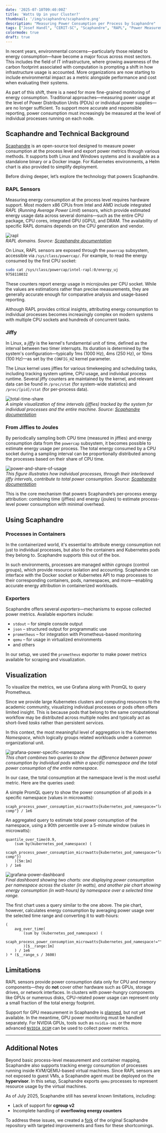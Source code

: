 ```yaml
---
date: '2025-07-10T09:40:00Z'
title: 'Watts Up in your Cluster?'
thumbnail: '/img/scaphandre/scaphandre.png'
description: "Measuring Power Consumption per Process by Scaphandre"
tags: ["Josef Handl", "CERIT-SC", "Scaphandre", "RAPL", "Power Measurement"]
colormode: true
draft: true
---
```


In recent years, environmental concerns—particularly those related to energy consumption—have become a major focus across most sectors. This includes the field of IT infrastructure, where growing awareness of the carbon footprint associated with computation is prompting a shift in how infrastructure usage is accounted. More organizations are now starting to include environmental impact as a metric alongside performance and cost when evaluating their systems.

As part of this shift, there is a need for more fine-grained monitoring of energy consumption. Traditional approaches—measuring power usage at the level of Power Distribution Units (PDUs) or individual power supplies—are no longer sufficient. To support more accurate and responsible reporting, power consumption must increasingly be measured at the level of individual processes running on each node.

## Scaphandre and Technical Background

[Scaphandre](https://github.com/hubblo-org/scaphandre) is an open-source tool designed to measure power consumption at the process level and export power metrics through various methods. It supports both Linux and Windows systems and is available as a standalone binary or a Docker image. For Kubernetes environments, a Helm chart is also provided to simplify deployment.

Before diving deeper, let’s explore the technology that powers Scaphandre.

### RAPL Sensors

Measuring energy consumption at the process level requires hardware support. Most modern x86 CPUs from Intel and AMD include integrated *RAPL* (*Running Average Power Limit*) sensors, which provide estimated energy usage data across several domains—such as the entire CPU package, CPU cores, integrated GPU (iGPU), and DRAM. The availability of specific RAPL domains depends on the CPU generation and vendor.

![rapl](/img/scaphandre/rapl.png)  
*RAPL domains. Source: [Scaphandre documentation](https://hubblo-org.github.io/scaphandre-documentation/explanations/rapl-domains.html)*

On Linux, RAPL sensors are exposed through the `powercap` subsystem, accessible via `/sys/class/powercap/`. For example, to read the energy consumed by the first CPU socket:

```bash
sudo cat /sys/class/powercap/intel-rapl:0/energy_uj
9758110032
```

These counters report energy usage in microjoules per CPU socket. While the values are estimations rather than precise measurements, they are generally accurate enough for comparative analysis and usage-based reporting.

Although RAPL provides critical insights, attributing energy consumption to individual processes becomes increasingly complex on modern systems with multiple CPU sockets and hundreds of concurrent tasks.

### Jiffy

In Linux, a *jiffy* is the kernel's fundamental unit of time, defined as the interval between two timer interrupts. Its duration is determined by the system's configuration—typically 1ms (1000 Hz), 4ms (250 Hz), or 10ms (100 Hz)—as set by the `CONFIG_HZ` kernel parameter.

The Linux kernel uses jiffies for various timekeeping and scheduling tasks, including tracking system uptime, CPU usage, and individual process runtime. Several jiffy counters are maintained by the kernel, and relevant data can be found in `/proc/stat` (for system-wide statistics) and `/proc/[pid]/stat` (for per-process data).

![total-time-share](/img/scaphandre/total-time-share.png)  
*A simple visualization of time intervals (jiffies) tracked by the system for individual processes and the entire machine. Source: [Scaphandre documentation](https://hubblo-org.github.io/scaphandre-documentation/explanations/how-scaph-computes-per-process-power-consumption.html)*

### From Jiffies to Joules

By periodically sampling both CPU time (measured in jiffies) and energy consumption data from the `powercap` subsystem, it becomes possible to estimate energy usage per process. The total energy consumed by a CPU socket during a sampling interval can be proportionally distributed among the processes based on their share of CPU time.

![power-and-share-of-usage](/img/scaphandre/power-and-share-of-usage.png)  
*This figure illustrates how individual processes, through their interleaved jiffy intervals, contribute to total power consumption. Source: [Scaphandre documentation](https://hubblo-org.github.io/scaphandre-documentation/explanations/how-scaph-computes-per-process-power-consumption.html)*

This is the core mechanism that powers Scaphandre’s per-process energy attribution: combining time (jiffies) and energy (joules) to estimate process-level power consumption with minimal overhead.

## Using Scaphandre

### Processes in Containers

In the containerized world, it's essential to attribute energy consumption not just to individual processes, but also to the containers and Kubernetes pods they belong to. Scaphandre supports this out of the box.

In such environments, processes are managed within *cgroups* (control groups), which provide resource isolation and accounting. Scaphandre can interface with the Docker socket or Kubernetes API to map processes to their corresponding containers, pods, namespaces, and more—enabling accurate energy attribution in containerized workloads.

### Exporters

Scaphandre offers several *exporters*—mechanisms to expose collected power metrics. Available exporters include:

- `stdout` – for simple console output
- `json` – structured output for programmatic use
- `prometheus` – for integration with Prometheus-based monitoring
- `qemu` – for usage in virtualized environments
- and others

In our setup, we used the `prometheus` exporter to make power metrics available for scraping and visualization.

## Visualization

To visualize the metrics, we use Grafana along with PromQL to query Prometheus.

Since we provide large Kubernetes clusters and computing resources to the academic community, visualizing individual processes or pods often offers limited insight. This is because pods that belong to the same computational workflow may be distributed across multiple nodes and typically act as short-lived *tasks* rather than persistent *services*. 

In this context, the most meaningful level of aggregation is the Kubernetes *Namespace*, which logically groups related workloads under a common organizational unit.

![grafana-power-specific-namespace](/img/scaphandre/grafana-power-specific-namespace.png)  
*This chart combines two queries to show the difference between power consumption by individual pods within a specific namespace and the total power consumption of the entire namespace.*

In our case, the total consumption at the namespace level is the most useful metric. Here are the queries used:

A simple PromQL query to show the power consumption of all pods in a specific namespace (values in microwatts):

```promql
scaph_process_power_consumption_microwatts{kubernetes_pod_namespace="loslab-comp"} / 1e6
```

An aggregated query to estimate total power consumption of the namespace, using a 90th percentile over a 5-minute window (values in microwatts):

```promql
quantile_over_time(0.9,
    (sum by(kubernetes_pod_namespace) (
        scaph_process_power_consumption_microwatts{kubernetes_pod_namespace="loslab-comp"})
    )[5m:1m]
) / 1e6
```

![grafana-power-dashboard](/img/scaphandre/grafana-power-dashboard.png)  
*Final dashboard showing two charts: one displaying power consumption per namespace across the cluster (in watts), and another pie chart showing energy consumption (in watt-hours) by namespace over a selected time range.*

The first chart uses a query similar to the one above. The pie chart, however, calculates energy consumption by averaging power usage over the selected time range and converting it to watt-hours:

```promql
(
    avg_over_time(
        (sum by (kubernetes_pod_namespace) (
            scaph_process_power_consumption_microwatts{kubernetes_pod_namespace!=""})
        )[$__range:1m]
    ) / 1e6
) * ($__range_s / 3600)
```

## Limitations

RAPL sensors provide power consumption data only for CPU and memory components—they do **not** cover other hardware such as GPUs, storage drives, or network interfaces. In clusters with power-hungry components like GPUs or numerous disks, CPU-related power usage can represent only a small fraction of the total energy footprint.

Support for GPU measurement in Scaphandre is [planned](https://github.com/hubblo-org/scaphandre/issues/24), but not yet available. In the meantime, GPU power monitoring must be handled separately. For NVIDIA GPUs, tools such as `nvidia-smi` or the more advanced [`NVIDIA DCGM`](https://github.com/NVIDIA/DCGM) can be used to collect power metrics.

---

## Additional Notes

Beyond basic process-level measurement and container mapping, Scaphandre also supports tracking energy consumption of processes running inside KVM/QEMU-based virtual machines. Since RAPL sensors are not exposed to guest VMs, a Scaphandre agent must be deployed on the **hypervisor**. In this setup, Scaphandre exports `qemu` processes to represent resource usage by the virtual machines.

As of July 2025, Scaphandre still has several known limitations, including:
- Lack of support for **cgroup v2**
- Incomplete handling of **overflowing energy counters**

To address these issues, we created a [fork](https://github.com/CERIT-SC/scaphandre) of the original Scaphandre repository with targeted improvements and fixes for these shortcomings.
